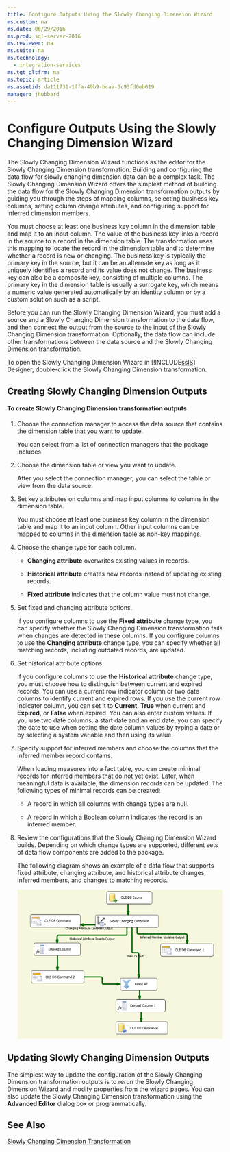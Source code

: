 ```yaml
---
title: Configure Outputs Using the Slowly Changing Dimension Wizard
ms.custom: na
ms.date: 06/29/2016
ms.prod: sql-server-2016
ms.reviewer: na
ms.suite: na
ms.technology: 
  - integration-services
ms.tgt_pltfrm: na
ms.topic: article
ms.assetid: da111731-1ffa-49b9-bcaa-3c93fd0eb619
manager: jhubbard
---
```

# Configure Outputs Using the Slowly Changing Dimension Wizard
The Slowly Changing Dimension Wizard functions as the editor for the Slowly Changing Dimension transformation. Building and configuring the data flow for slowly changing dimension data can be a complex task. The Slowly Changing Dimension Wizard offers the simplest method of building the data flow for the Slowly Changing Dimension transformation outputs by guiding you through the steps of mapping columns, selecting business key columns, setting column change attributes, and configuring support for inferred dimension members.  
  
 You must choose at least one business key column in the dimension table and map it to an input column. The value of the business key links a record in the source to a record in the dimension table. The transformation uses this mapping to locate the record in the dimension table and to determine whether a record is new or changing. The business key is typically the primary key in the source, but it can be an alternate key as long as it uniquely identifies a record and its value does not change. The business key can also be a composite key, consisting of multiple columns. The primary key in the dimension table is usually a surrogate key, which means a numeric value generated automatically by an identity column or by a custom solution such as a script.  
  
 Before you can run the Slowly Changing Dimension Wizard, you must add a source and a Slowly Changing Dimension transformation to the data flow, and then connect the output from the source to the input of the Slowly Changing Dimension transformation. Optionally, the data flow can include other transformations between the data source and the Slowly Changing Dimension transformation.  
  
 To open the Slowly Changing Dimension Wizard in [!INCLUDE[ssIS](../../Topics/TopicNameContainA/includes/ssIS_md.md)] Designer, double-click the Slowly Changing Dimension transformation.  
  
## Creating Slowly Changing Dimension Outputs  
  
#### To create Slowly Changing Dimension transformation outputs  
  
1.  Choose the connection manager to access the data source that contains the dimension table that you want to update.  
  
     You can select from a list of connection managers that the package includes.  
  
2.  Choose the dimension table or view you want to update.  
  
     After you select the connection manager, you can select the table or view from the data source.  
  
3.  Set key attributes on columns and map input columns to columns in the dimension table.  
  
     You must choose at least one business key column in the dimension table and map it to an input column. Other input columns can be mapped to columns in the dimension table as non-key mappings.  
  
4.  Choose the change type for each column.  
  
    -   **Changing attribute** overwrites existing values in records.  
  
    -   **Historical attribute** creates new records instead of updating existing records.  
  
    -   **Fixed attribute** indicates that the column value must not change.  
  
5.  Set fixed and changing attribute options.  
  
     If you configure columns to use the **Fixed attribute** change type, you can specify whether the Slowly Changing Dimension transformation fails when changes are detected in these columns. If you configure columns to use the **Changing attribute** change type, you can specify whether all matching records, including outdated records, are updated.  
  
6.  Set historical attribute options.  
  
     If you configure columns to use the **Historical attribute** change type, you must choose how to distinguish between current and expired records. You can use a current row indicator column or two date columns to identify current and expired rows. If you use the current row indicator column, you can set it to **Current**, **True** when current and **Expired,** or **False** when expired. You can also enter custom values. If you use two date columns, a start date and an end date, you can specify the date to use when setting the date column values by typing a date or by selecting a system variable and then using its value.  
  
7.  Specify support for inferred members and choose the columns that the inferred member record contains.  
  
     When loading measures into a fact table, you can create minimal records for inferred members that do not yet exist. Later, when meaningful data is available, the dimension records can be updated. The following types of minimal records can be created:  
  
    -   A record in which all columns with change types are null.  
  
    -   A record in which a Boolean column indicates the record is an inferred member.  
  
8.  Review the configurations that the Slowly Changing Dimension Wizard builds. Depending on which change types are supported, different sets of data flow components are added to the package.  
  
     The following diagram shows an example of a data flow that supports fixed attribute, changing attribute, and historical attribute changes, inferred members, and changes to matching records.  
  
     ![Data flow from Slowly Changing Dimension Wizard](../../Topics/TopicNameNotContainA/media/DimensionWizard.gif "DimensionWizard")  
  
## Updating Slowly Changing Dimension Outputs  
 The simplest way to update the configuration of the Slowly Changing Dimension transformation outputs is to rerun the Slowly Changing Dimension Wizard and modify properties from the wizard pages. You can also update the Slowly Changing Dimension transformation using the **Advanced Editor** dialog box or programmatically.  
  
## See Also  
 [Slowly Changing Dimension Transformation](../../Topics/TopicNameNotContainA/Slowly-Changing-Dimension-Transformation.md)